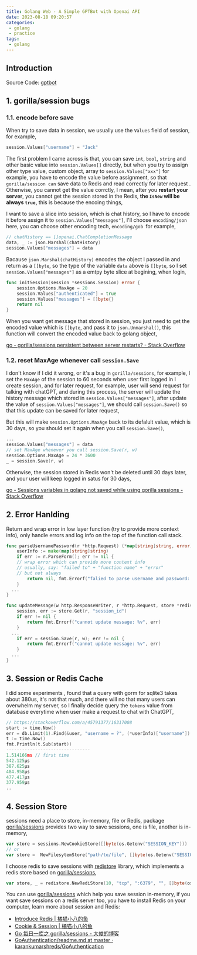 ```yaml
---
title: Golang Web - A Simple GPTBot with Openai API
date: 2023-08-18 09:20:57
categories:
 - golang
 - practice
tags:
 - golang
---
```


## Introduction

Source Code: [gptbot](https://github.com/shwezhu/gptbot)

## 1. gorilla/session bugs

### 1.1. encode before save

When try to save data in session, we usually use the `Values` field of session, for example,

```go
session.Values["username"] = "Jack"
```

The first problem I came across is that, you can save `int`, `bool`, `string` and other basic value into `session.Values[]` directly, but when you try to assign other type value, custom object, array to `session.Values["xxx"]` for example, you have to encode the value before assignment, so that `gorilla/session can` save data to Redis and read correctly for later request . Otherwise, you cannot get the value corrctly, I mean, after you **restart your server**, you cannot get the session stored in the Redis, **the `IsNew` will be always `true`,** this is because the encoing things, 

I want to save a slice into session, which is chat history, so I have to encode it before assign it to `session.Values["messages"]`, I'll choose `encoding/json` here, you can choose other encoding tech, `encoding/gob `for example, 

```go
// chatHistory == []openai.ChatCompletionMessage
data, _ := json.Marshal(chatHistory)
session.Values["messages"] = data
```

Bacause `json.Marshal(chatHistory)` encodes the object I passed in and return as a `[]byte`, so the type of the variable `data` above is `[]byte`, so I set `session.Values["messages"]` as a emtpy byte slice at begining, when login, 

```go
func initSession(session *sessions.Session) error {
	session.Options.MaxAge = 20
	session.Values["authenticated"] = true
	session.Values["messages"] = []byte{}
	return nil
}
```

When you want get message that stored in session, you just need to get the encoded value which is  `[]byte`, and pass it to `json.Unmarshal()`, this function will convert the encoded value back to golang object, 

[go - gorilla/sessions persistent between server restarts? - Stack Overflow](https://stackoverflow.com/questions/45196950/gorilla-sessions-persistent-between-server-restarts)

### 1.2. reset MaxAge whenever call `session.Save`

I don't know if I did it wrong, or it's a bug in `gorilla/sessions`, for example, I set the `MaxAge` of the session to 60 seconds when user first logged in I create session, and for later request, for example, user will send request for talking with chatGPT, and during this process, the server will update the history message which stored in `session.Values["messages"]`, after update the value of  `session.Values["messages"]`, we should call `session.Save()` so that this update can be saved for later request, 

But this will make `session.Options.MaxAge` back to its defalult value, which is 30 days, so you should set it again when you call  `session.Save()`, 

```go
...
session.Values["messages"] = data
// set MaxAge whenever you call session.Save(r, w)
session.Options.MaxAge = 24 * 3600
_ = session.Save(r, w)
```

Otherwise, the session stored in Redis won't be deleted until 30 days later, and your user will keep logged in satus for 30 days, 

[go - Sessions variables in golang not saved while using gorilla sessions - Stack Overflow](https://stackoverflow.com/questions/21865681/sessions-variables-in-golang-not-saved-while-using-gorilla-sessions)

## 2. Error Hanlding

Return and wrap error in low layer function (try to provide more context info), only handle errors and log info on the top of the function call stack. 

```go
func parseUsernamePassword(r *http.Request) (*map[string]string, error) {
	userInfo := make(map[string]string)
	if err := r.ParseForm(); err != nil {
    // wrap error which can provide more context info
    // usually, say: "failed to" + "function name" + "error"
    // but not always
		return nil, fmt.Errorf("falied to parse username and password: %v", err)
	}
  ...
}

func updateMessage(w http.ResponseWriter, r *http.Request, store *redistore.RediStore) error {
	session, err := store.Get(r, "session_id")
	if err != nil {
		return fmt.Errorf("cannot update message: %v", err)
	}
  ...
	if err = session.Save(r, w); err != nil {
		return fmt.Errorf("cannot update message: %v", err)
	}
  ...
}
```

## 3. Session or Redis Cache

I did some experiments , found that a query with gorm for sqlite3 takes about 380us, it's not that much, and there will no that many users can overwhelm my server, so I finally decide query the `tokens` value from database everytime when user make a request to chat with ChatGPT, 

```go
// https://stackoverflow.com/a/45791377/16317008
start := time.Now()
err = db.Limit(1).Find(&user, "username = ?", (*userInfo)["username"]).Error
t := time.Now()
fmt.Println(t.Sub(start))
--------------------------------
1.514166ms // first time
542.125µs
387.625µs
484.958µs
477.417µs
377.959µs
..
```

## 4. Session Store

sessions need a place to store, in-memory, file or Redis, package [gorilla/sessions](https://github.com/gorilla/sessions) provides two way to save sessions, one is file, another is in-memory, 

```go
var store = sessions.NewCookieStore([]byte(os.Getenv("SESSION_KEY")))
// or 
var store =  NewFilesytemStore("path/to/file", []byte(os.Getenv("SESSION_KEY")))
```

I choose redis to save sessions with [redistore](https://github.com/boj/redistore) library, which implements a redis store based on [gorilla/sessions](https://github.com/gorilla/sessions), 

```go
var store, _ = redistore.NewRediStore(10, "tcp", ":6379", "", []byte(os.Getenv("SESSION_KEY")))
```

You can use [gorilla/sessions](https://github.com/gorilla/sessions) which help you save session in-memory, if you want save sessions on a redis server too, you have to install Redis on your computer, learn more about session and Redis: 

- [Introduce Redis | 橘猫小八的鱼](https://davidzhu.xyz/2023/08/18/Database/Redis/001-intro-redis/)
- [Cookie & Session | 橘猫小八的鱼](https://davidzhu.xyz/2023/08/17/CS-Basics/005-session-cookie/)
- [Go 每日一库之 gorilla/sessions - 大俊的博客](https://darjun.github.io/2021/07/25/godailylib/gorilla/sessions/)
- [GoAuthentication/readme.md at master · karankumarshreds/GoAuthentication](https://github.com/karankumarshreds/GoAuthentication/blob/master/readme.md)
